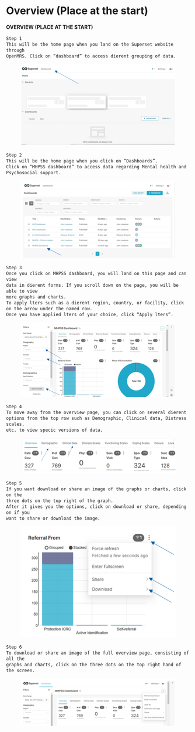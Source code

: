 # Overview (Place at the start)

**OVERVIEW (PLACE AT THE START)**

```
Step 1
This will be the home page when you land on the Superset website through
OpenMRS. Click on “dashboard” to access dierent grouping of data.
```

<figure><img src="../../../.gitbook/assets/image (5).png" alt=""><figcaption></figcaption></figure>

```
Step 2
This will be the home page when you click on “Dashboards”.
Click on “MHPSS dashboard” to access data regarding Mental health and
Psychosocial support.
```

<figure><img src="../../../.gitbook/assets/image (7).png" alt=""><figcaption></figcaption></figure>

```
Step 3
Once you click on MHPSS dashboard, you will land on this page and can view
data in dierent forms. If you scroll down on the page, you will be able to view
more graphs and charts.
To apply lters such as a dierent region, country, or facility, click
on the arrow under the named row.
Once you have applied lters of your choice, click “Apply lters”.
```

<figure><img src="../../../.gitbook/assets/image (8).png" alt=""><figcaption></figcaption></figure>

```
Step 4
To move away from the overview page, you can click on several dierent
options from the top row such as Demographic, Clinical data, Distress scales,
etc. to view specic versions of data.
```

<figure><img src="../../../.gitbook/assets/image (9).png" alt=""><figcaption></figcaption></figure>

```
Step 5
If you want download or share an image of the graphs or charts, click on the
three dots on the top right of the graph.
After it gives you the options, click on download or share, depending on if you
want to share or download the image.
```

<figure><img src="../../../.gitbook/assets/image (10).png" alt=""><figcaption></figcaption></figure>

```
Step 6
To download or share an image of the full overview page, consisting of all the
graphs and charts, click on the three dots on the top right hand of the screen.
```

<figure><img src="../../../.gitbook/assets/image (12).png" alt=""><figcaption></figcaption></figure>
